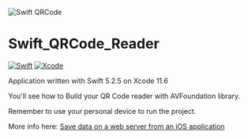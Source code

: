 ![Swift QRCode](https://user-images.githubusercontent.com/43349628/91866915-53d3b900-ec73-11ea-9e65-49f808ec70e5.png)
# Swift_QRCode_Reader
[![Swift](https://img.shields.io/badge/Swift-5.2.5-orange.svg)](https://swift.org)
[![Xcode](https://img.shields.io/badge/Xcode-11.6-blue.svg)](https://developer.apple.com/xcode)



Application written with Swift 5.2.5 on Xcode 11.6

You'll see how to Build your QR Code reader with AVFoundation library.


Remember to use your personal device to run the project.

More info here: [Save data on a web server from an iOS application](https://medium.com/@jkdory83/save-data-on-a-web-server-from-an-ios-application-d1d35196f65b)
